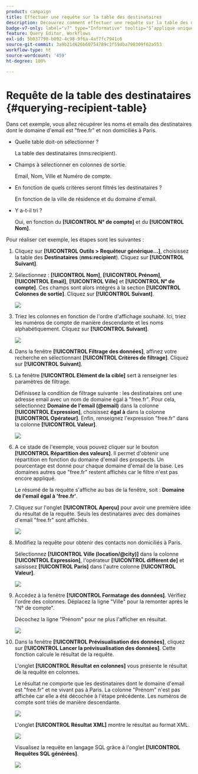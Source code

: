 ```yaml
---
product: campaign
title: Effectuer une requête sur la table des destinataires
description: Découvrez comment effectuer une requête sur la table des destinataires.
badge-v7-only: label="v7" type="Informative" tooltip="S’applique uniquement à Campaign Classic v7"
feature: Query Editor, Workflows
exl-id: 5b037798-b092-4c98-9f6a-4af7fc7941c6
source-git-commit: 3a9b21d626b60754789c3f594ba798309f62a553
workflow-type: ht
source-wordcount: '459'
ht-degree: 100%

---
```


# Requête de la table des destinataires {#querying-recipient-table}



Dans cet exemple, vous allez récupérer les noms et emails des destinataires dont le domaine d&#39;email est &quot;free.fr&quot; et non domiciliés à Paris.

* Quelle table doit-on sélectionner ?

  La table des destinataires (nms:recipient).

* Champs à sélectionner en colonnes de sortie.

  Email, Nom, Ville et Numéro de compte.

* En fonction de quels critères seront filtrés les destinataires ?

  En fonction de la ville de résidence et du domaine d&#39;email.

* Y a-t-il tri ?

  Oui, en fonction du **[!UICONTROL N° de compte]** et du **[!UICONTROL Nom]**.

Pour réaliser cet exemple, les étapes sont les suivantes :

1. Cliquez sur **[!UICONTROL Outils > Requêteur générique...]**, choisissez la table des **Destinataires** (**nms:recipient**). Cliquez sur **[!UICONTROL Suivant]**.
1. Sélectionnez : **[!UICONTROL Nom]**, **[!UICONTROL Prénom]**, **[!UICONTROL Email]**, **[!UICONTROL Ville]** et **[!UICONTROL N° de compte]**. Ces champs sont alors intégrés à la section **[!UICONTROL Colonnes de sortie]**. Cliquez sur **[!UICONTROL Suivant]**.

   ![](assets/query_editor_03.png)

1. Triez les colonnes en fonction de l&#39;ordre d&#39;affichage souhaité. Ici, triez les numéros de compte de manière descendante et les noms alphabétiquement. Cliquez sur **[!UICONTROL Suivant]**.

   ![](assets/query_editor_04.png)

1. Dans la fenêtre **[!UICONTROL Filtrage des données]**, affinez votre recherche en sélectionnant **[!UICONTROL Critères de filtrage]**. Cliquez sur **[!UICONTROL Suivant]**.
1. La fenêtre **[!UICONTROL Elément de la cible]** sert à renseigner les paramètres de filtrage.

   Définissez la condition de filtrage suivante : les destinataires ont une adresse email avec un nom de domaine égal à &quot;free.fr&quot;. Pour cela, sélectionnez **Domaine de l&#39;email (@email)** dans la colonne **[!UICONTROL Expression]**, choisissez **égal à** dans la colonne **[!UICONTROL Opérateur]**. Enfin, renseignez l&#39;expression &quot;free.fr&quot; dans la colonne **[!UICONTROL Valeur]**.

   ![](assets/query_editor_05.png)

1. A ce stade de l&#39;exemple, vous pouvez cliquer sur le bouton **[!UICONTROL Répartition des valeurs]**. Il permet d&#39;obtenir une répartition en fonction du domaine d&#39;email des prospects. Un pourcentage est donné pour chaque domaine d&#39;email de la base. Les domaines autres que &quot;free.fr&quot; restent affichés car le filtre n&#39;est pas encore appliqué.

   Le résumé de la requête s&#39;affiche au bas de la fenêtre, soit : **Domaine de l&#39;email égal à &#39;free.fr&#39;**.

1. Cliquez sur l&#39;onglet **[!UICONTROL Aperçu]** pour avoir une première idée du résultat de la requête. Seuls les destinataires avec des domaines d&#39;email &quot;free.fr&quot; sont affichés.

   ![](assets/query_editor_nveau_17.png)

1. Modifiez la requête pour obtenir des contacts non domiciliés à Paris.

   Sélectionnez **[!UICONTROL Ville (location/@city)]** dans la colonne **[!UICONTROL Expression]**, l&#39;opérateur **[!UICONTROL différent de]** et saisissez **[!UICONTROL Paris]** dans l&#39;autre colonne **[!UICONTROL Valeur]**.

   ![](assets/query_editor_08.png)

1. Accédez à la fenêtre **[!UICONTROL Formatage des données]**. Vérifiez l&#39;ordre des colonnes. Déplacez la ligne &quot;Ville&quot; pour la remonter après le &quot;N° de compte&quot;.

   Décochez la ligne &quot;Prénom&quot; pour ne plus l&#39;afficher en résultat.

   ![](assets/query_editor_nveau_15.png)

1. Dans la fenêtre **[!UICONTROL Prévisualisation des données]**, cliquez sur **[!UICONTROL Lancer la prévisualisation des données]**. Cette fonction calcule le résultat de la requête.

   L&#39;onglet **[!UICONTROL Résultat en colonnes]** vous présente le résultat de la requête en colonnes.

   Le résultat ne comporte que les destinataires dont le domaine d&#39;email est &quot;free.fr&quot; et ne vivant pas à Paris. La colonne &quot;Prénom&quot; n&#39;est pas affichée car elle a été décochée à l&#39;étape précédente. Les numéros de compte sont triés de manière descendante.

   ![](assets/query_editor_nveau_12.png)

   L&#39;onglet **[!UICONTROL Résultat XML]** montre le résultat au format XML.

   ![](assets/query_editor_nveau_13.png)

   Visualisez la requête en langage SQL grâce à l&#39;onglet **[!UICONTROL Requêtes SQL générées]**.

   ![](assets/query_editor_nveau_14.png)

